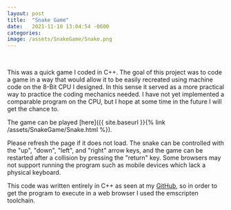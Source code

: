 ```yaml
---
layout: post
title:  "Snake Game"
date:   2021-11-10 13:04:54 -0600
categories:
image: /assets/SnakeGame/Snake.png
---
```


&nbsp;

This was a quick game I coded in C++. The goal of this project was to code a game in a way that would allow it to be easily recreated using machine code on the 8-Bit CPU I designed. In this sense it served as a more practical way to practice the coding mechanics needed. I have not yet implemented a comparable program on the CPU, but I hope at some time in the future I will get the chance to. 

The game can be played [here]({{ site.baseurl }}{% link /assets/SnakeGame/Snake.html %}). 

Please refresh the page if it does not load. The snake can be controlled with the "up", "down", "left", and "right" arrow keys, and the game can be restarted after a collision by pressing the "return" key. Some browsers may not support running the program such as mobile devices which lack a physical keyboard.

This code was written entirely in C++ as seen at my [GitHub][GitHub], so in order to get the program to execute in a web browser I used the emscripten toolchain.

[GitHub]: https://github.com/rstuerm/SnakeGame
